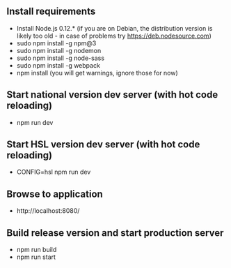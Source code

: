 ## Install requirements
- Install Node.js 0.12.*
  (if you are on Debian, the distribution version is likely too old -
  in case of problems try https://deb.nodesource.com)
- sudo npm install -g npm@3
- sudo npm install -g nodemon
- sudo npm install -g node-sass
- sudo npm install -g webpack
- npm install
  (you will get warnings, ignore those for now)

## Start national version dev server (with hot code reloading)
- npm run dev

## Start HSL version dev server (with hot code reloading)
- CONFIG=hsl npm run dev

## Browse to application 
- http://localhost:8080/

## Build release version and start production server
- npm run build
- npm run start
